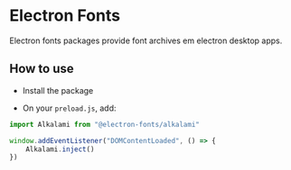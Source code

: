 # Electron Fonts

Electron fonts packages provide font archives em electron desktop apps.

## How to use

* Install the package

* On your `preload.js`, add:

```ts
import Alkalami from "@electron-fonts/alkalami"

window.addEventListener("DOMContentLoaded", () => {
    Alkalami.inject()
})
```